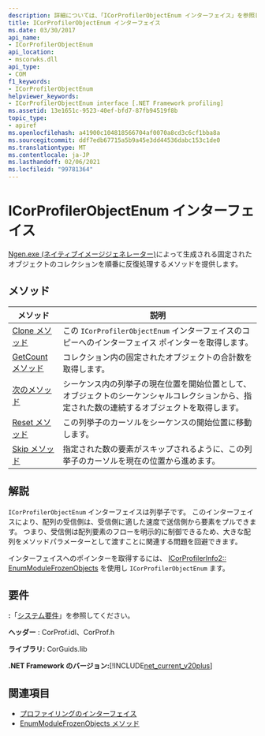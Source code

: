 ```yaml
---
description: 詳細については、「ICorProfilerObjectEnum インターフェイス」を参照してください。
title: ICorProfilerObjectEnum インターフェイス
ms.date: 03/30/2017
api_name:
- ICorProfilerObjectEnum
api_location:
- mscorwks.dll
api_type:
- COM
f1_keywords:
- ICorProfilerObjectEnum
helpviewer_keywords:
- ICorProfilerObjectEnum interface [.NET Framework profiling]
ms.assetid: 13e1651c-9523-40ef-bfd7-87fb94519f8b
topic_type:
- apiref
ms.openlocfilehash: a41900c104818566704af0070a8cd3c6cf1bba8a
ms.sourcegitcommit: ddf7edb67715a5b9a45e3dd44536dabc153c1de0
ms.translationtype: MT
ms.contentlocale: ja-JP
ms.lasthandoff: 02/06/2021
ms.locfileid: "99781364"
---
```

# <a name="icorprofilerobjectenum-interface"></a>ICorProfilerObjectEnum インターフェイス

[Ngen.exe (ネイティブイメージジェネレーター)](../../tools/ngen-exe-native-image-generator.md)によって生成される固定されたオブジェクトのコレクションを順番に反復処理するメソッドを提供します。  
  
## <a name="methods"></a>メソッド  
  
|メソッド|説明|  
|------------|-----------------|  
|[Clone メソッド](icorprofilerobjectenum-clone-method.md)|この `ICorProfilerObjectEnum` インターフェイスのコピーへのインターフェイス ポインターを取得します。|  
|[GetCount メソッド](icorprofilerobjectenum-getcount-method.md)|コレクション内の固定されたオブジェクトの合計数を取得します。|  
|[次のメソッド](icorprofilerobjectenum-next-method.md)|シーケンス内の列挙子の現在位置を開始位置として、オブジェクトのシーケンシャルコレクションから、指定された数の連続するオブジェクトを取得します。|  
|[Reset メソッド](icorprofilerobjectenum-reset-method.md)|この列挙子のカーソルをシーケンスの開始位置に移動します。|  
|[Skip メソッド](icorprofilerobjectenum-skip-method.md)|指定された数の要素がスキップされるように、この列挙子のカーソルを現在の位置から進めます。|  
  
## <a name="remarks"></a>解説  

 `ICorProfilerObjectEnum` インターフェイスは列挙子です。 このインターフェイスにより、配列の受信側は、受信側に適した速度で送信側から要素をプルできます。 つまり、受信側は配列要素のフローを明示的に制御できるため、大きな配列をメソッドパラメーターとして渡すことに関連する問題を回避できます。  
  
 インターフェイスへのポインターを取得するには、 [ICorProfilerInfo2:: EnumModuleFrozenObjects](icorprofilerinfo2-enummodulefrozenobjects-method.md) を使用し `ICorProfilerObjectEnum` ます。  
  
## <a name="requirements"></a>要件  

 **:**「[システム要件](../../get-started/system-requirements.md)」を参照してください。  
  
 **ヘッダー** : CorProf.idl、CorProf.h  
  
 **ライブラリ:** CorGuids.lib  
  
 **.NET Framework のバージョン:**[!INCLUDE[net_current_v20plus](../../../../includes/net-current-v20plus-md.md)]  
  
## <a name="see-also"></a>関連項目

- [プロファイリングのインターフェイス](profiling-interfaces.md)
- [EnumModuleFrozenObjects メソッド](icorprofilerinfo2-enummodulefrozenobjects-method.md)

